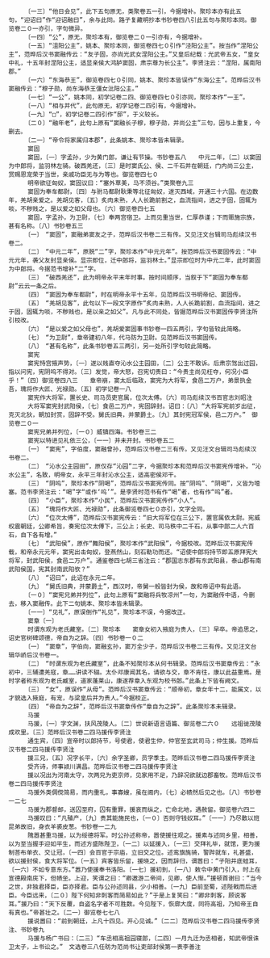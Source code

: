 <!-- { "loadSidebar": true } -->
      　　〔一三〕“他日会见”，此下五句原无，类聚卷五一引，今据增补。聚珍本亦有此五句，“迎诏曰”作“迎诏融曰”，余与此同。路子复藏明抄本书钞卷四八引此五句与聚珍本同。御览卷二０一亦引，字句微异。
      　　〔一四〕“公”，原无，聚珍本有，御览卷二０一引亦有，今据增补。
      　　〔一五〕“沮阳公主”，姚本、聚珍本同，御览卷四七０引作“泾阳公主”。按当作“涅阳公主”，范晔后汉书窦融传云：“友子固，亦尚光武女涅阳公主。”又皇后纪载：光武帝五女，“皇女中礼，十五年封涅阳公主，适显亲侯大鸿胪窦固，肃宗尊为长公主”。李贤注云：“涅阳，属南阳郡。”
      　　〔一六〕“东海恭王”，御览卷四七０引同，姚本、聚珍本皆误作“东海公主”。范晔后汉书窦融传云：“穆子勋，尚东海恭王彊女沘阳公主。”
      　　〔一七〕“一公”，姚本同，初学记卷二四、御览卷四七０引亦同，聚珍本作“一王”。
      　　〔一八〕“相与并代”，此句原无，初学记卷二四引有，今据增补。
      　　〔一九〕“□”，初学记卷二四引作“邸”，于义较长。
      　　〔二０〕“融年老”，此句上原有“窦融长子穆，穆子勋，并尚公主”三句，因与上重复，今删去。
      　　〔二一〕“帝令将家属归本郡”，此条姚本、聚珍本皆未辑录。
      　　窦固
      　　窦固，〔一〕字孟孙，少为黄门郎，谦让有节操。书钞卷五八　　中元二年，〔二〕以窦固为中郎将，监羽林左骑。破西羌还，〔三〕是时窦氏公、侯、二千石并在朝廷，门内尚三公主，赏赐恩宠荣于当世，亲戚功臣无与为等也。御览卷四七０
      　　明帝欲征匈奴，窦固议曰：“塞外草美，马不须谷。”类聚卷九三
      　　窦固为奉车都尉，〔四〕与驸马都尉耿秉等北征匈奴，遂灭西域，开通三十六国。在边数年，羌胡亲爱之。羌胡见客，〔五〕炙肉未熟，人人长跪前割之，血流指间，进之于固，固辄为啖，不秽贱之，是以爱之如父母也。〔六〕御览卷四七五
      　　窦固，字孟孙，为卫尉，〔七〕奉两宫宿卫。上而见重当世，仁厚恭谨；下而赈施宗族，甚有名称。〔八〕书钞卷五三
      　　〔一〕　“窦固”，窦融弟窦友之子，范晔后汉书卷二三有传。又见汪文台辑司马彪续汉书卷二。
      　　〔二〕　“中元二年”，原脱“二”字，聚珍本作“中元元年”。按范晔后汉书窦固传云：“中元元年，袭父友封显亲侯。显宗即位，迁中郎将，监羽林士。”显宗即位时为中元二年，此时窦固为中郎将。今据范书增补“二”字。
      　　〔三〕　“破西羌还”，此为明帝永平末年时事。按时间顺序，当叙于下“窦固为奉车都尉”云云一条之后。
      　　〔四〕　“窦固为奉车都尉”，时在明帝永平十五年，见范晔后汉书明帝纪、窦固传。
      　　〔五〕　“羌胡见客”，此句以下一段文字原作“炙肉未熟，人人长跪前割，血流指间，进之于固，固辄为啖，不秽贱也，是以亲之如父”。凡与此不同处，皆据范晔后汉书窦固传李贤注所引校改。
      　　〔六〕　“是以爱之如父母也”，羌胡爱窦固事书钞卷一四五两引，字句皆较此简略。
      　　〔七〕　“为卫尉”，章帝建初八年，代马防为卫尉。见范晔后汉书窦固传。
      　　〔八〕　“甚有名称”，此条书钞卷五三两引，另一处所引字句较此简略。
      　　窦宪
      　　窦宪恃宫掖声势，〔一〕遂以贱直夺沁水公主园田，〔二〕公主不敢诉。后肃宗驾出过园，指以问宪，宪阴呜不得对。〔三〕发觉，帝大怒，召宪切责曰：“今贵主尚见枉夺，何况小臣乎！”〔四〕御览卷四八三　　章帝崩，窦太后临政，窦宪为大将军，食邑二万户，弟景执金吾，瑰将作大匠、光禄勋。〔五〕初学记卷一八
      　　窦宪作大将军，置长史、司马员吏官属，位次太傅。〔六〕司马彪续汉书百官志刘昭注
      　　大将军窦宪封武阳侯，〔七〕食邑二万户，宪固辞封。诏曰：〔八〕“大将军宪前岁出征，克灭北狄，朝加封赏，固辞不受。舅氏旧典，并蒙爵土。〔九〕其封宪冠军侯，邑二万户。”　御览卷二０一
      　　窦宪兄弟并列位，〔一０〕威镇四海。书钞卷三二
      　　窦宪以特进见礼依三公，〔一一〕并未开封。书钞卷五二
      　　〔一〕　“窦宪”，字伯度，窦融曾孙，范晔后汉书卷二三有传。又见汪文台辑司马彪续汉书卷二。
      　　〔二〕　“沁水公主园田”，原仅存“沁园”二字，今据聚珍本和范晔后汉书窦宪传增补。“沁水公主”，名致，明帝女，永平三年封沁水公主，适高密侯邓干。
      　　〔三〕　“阴呜”，聚珍本作“阴喝”，范晔后汉书窦宪传同。按“阴呜”、“阴喝”，义皆为噎塞。范书李贤注云：“喝”字“或作‘呜’”。是李贤时范书有作“喝”者，也有作“呜”者。
      　　〔四〕　“小臣”，聚珍本作“小民”，范晔后汉书窦宪传作“小人”。
      　　〔五〕　“瑰将作大匠、光禄勋”，此条御览卷四七０亦引，文字全同。
      　　〔六〕　“位次太傅”，范晔后汉书窦宪传云：“旧大将军位在三公下，置官属依太尉。宪威权震朝廷，公卿希旨，奏宪位次太傅下，三公上；长史、司马秩中二千石，从事中郎二人六百石，自下各有增。”
      　　〔七〕　“武阳侯”，原作“舞阳侯”，聚珍本作“武阳侯”，今据校改。范晔后汉书窦宪传载，和帝永元元年，窦宪出击匈奴，登燕然山，刻石勒功而还。“诏使中郎将持节即五原拜宪大将军，封武阳侯，食邑二万户”。通鉴卷四七胡三省注云：“郡国志东郡有东武阳县，泰山郡有南武阳侯国，宪其封南武阳欤？”
      　　〔八〕　“诏曰”，此诏在永元二年。
      　　〔九〕　“舅氏旧典，并蒙爵土”，西汉时，帝舅一般皆封为侯，故和帝诏中有此语。
      　　〔一０〕“窦宪兄弟并列位”，此句上原有“窦融将兵牧凉州”一句，为窦融传中语，今删去，移入窦融传。此下二句姚本、聚珍本皆未辑录。
      　　〔一一〕“见礼”，原误倒作“礼见”，聚珍本不误，今据改正。
      　　窦章〔一〕
      　　时谓东观为老氏藏室。〔二〕聚珍本　　窦章女初入掖庭为贵人，〔三〕早卒。帝追思之，诏史官树碑颂德，帝自为之辞。〔四〕书钞卷一０二
      　　〔一〕　“窦章”，字伯向，窦融玄孙，窦万全少子，范晔后汉书卷二三有传。又见汪文台辑华峤后汉书卷一。
      　　〔二〕　“时谓东观为老氏藏室”，此条不知聚珍本从何书辑录。范晔后汉书窦章传云：“永初中，三辅遭羌寇，章……讲读不辍。太仆邓康闻其名，请欲与交，章不肯往，康以此益重焉。是时学者称东观为老氏臧室，道家蓬莱山，康遂荐章入东观为校书郎。”此条上下皆有阙文。
      　　〔三〕　“女”，原误作“从母”。范晔后汉书窦章传云：“顺帝初，章女年十二，能属文，以才貌选入掖庭，有宠，与梁皇后并为贵人。”今据校正。
      　　〔四〕　“帝自为之辞”，范晔后汉书窦章传作“章自为之辞”。此条聚珍本未辑录。
      　　马援
      　　马援，〔一〕字文渊，扶风茂陵人。〔二〕世说新语言语篇、御览卷二六０　　远祖徙茂陵成欢里。〔三〕范晔后汉书卷二四马援传李贤注
      　　通生宾，〔四〕宣帝时以郎持节，号使君，使君生仲，仲官至玄武司马；仲生援。范晔后汉书卷二四马援传李贤注
      　　援三兄，〔五〕况字长平，〔六〕余字圣卿，员字季主。范晔后汉书卷二四马援传李贤注
      　　受齐诗，师事颍川满昌。范晔后汉书卷二四马援传李贤注
      　　援以况出为河南太守，次两兄为吏京师，见家用不足，乃辞况欲就边郡畜牧。范晔后汉书卷二四马援传李贤注
      　　马援外类倜傥简易，而内重礼，事寡嫂，虽在阃内，〔七〕必帻然后见之也。〔八〕书钞卷一二七
      　　马援为郡督邮，送囚至府，囚有重罪，援哀而纵之，亡命北地，遇赦留。御览卷六四二
      　　马援叹曰：“凡殖产，〔九〕贵其能施民也，〔一０〕否则守钱奴耳。”〔一一〕乃尽散以班昆弟故旧，身衣羊裘皮葱。书钞卷一二九
      　　隗嚣甚重马援，以为绥德将军。时公孙述称帝，嚣使援往观之。援素与述同乡里，相善，以为至当握手迎如平生，而述方盛陈陛卫，〔一二〕以延援入，〔一三〕交拜礼毕，就馆，更为援制荅布单衣、交让冠，〔一四〕会百官于宗庙，立旧交之位。述鸾旗旄骑，警跸就车，礼甚盛，欲以援封侯，食大将军位。〔一五〕宾客皆乐留，援晓之，因而辞归，谓嚣曰：“子阳井底蛙耳，〔一六〕不如专意东方。”嚣乃使援奉书洛阳。〔一七〕援初到，〔一八〕敕令中黄门引入，时上在宣德殿南庑下，但帻坐。上迎，笑谓之曰：“卿遨游二帝间，见卿，使人惭。”援顿首谢曰：“当今之世，非独君择臣，臣亦择君。臣与公孙述同县，少小相善。〔一九〕臣前至蜀，述陛戟而后进臣。今臣远来，〔二０〕陛下何知非刺客而简易如此？”于是上复笑曰：“卿非刺客，顾说客耳。”援乃曰：“天下反覆，自盗名字者不可胜数。今见陛下，恢廓大度，同符高祖，乃知帝王自有真也。”帝甚壮之。〔二一〕御览卷七七八
      　　援说嚣曰：“前到朝廷，上凡十四见。开心见诚。”〔二二〕范晔后汉书卷二四马援传李贤注、书钞卷九
      　　马援与杨广书曰：〔二三〕“车丞相高祖园寝郎，〔二四〕一月九迁为丞相者，知武帝恨诛卫太子，上书讼之。”　文选卷三八任昉为范尚书让吏部封侯第一表李善注
